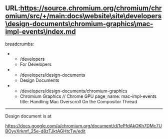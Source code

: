 URL:https://source.chromium.org/chromium/chromium/src/+/main:docs\website\site\developers\design-documents\chromium-graphics\mac-impl-events\index.md
---
breadcrumbs:
- - /developers
  - For Developers
- - /developers/design-documents
  - Design Documents
- - /developers/design-documents/chromium-graphics
  - Chromium Graphics // Chrome GPU
page_name: mac-impl-events
title: Handling Mac Overscroll On the Compositor Thread
---

Design document is at

https://docs.google.com/a/chromium.org/document/d/1ePfdAkOKh7DMc7UBOyyXrkmf_25e-d8zTJktAGHtcTw/edit
